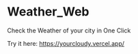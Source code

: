 # Weather_Web
Check the Weather of your city in One Click

Try it here: https://yourcloudy.vercel.app/
